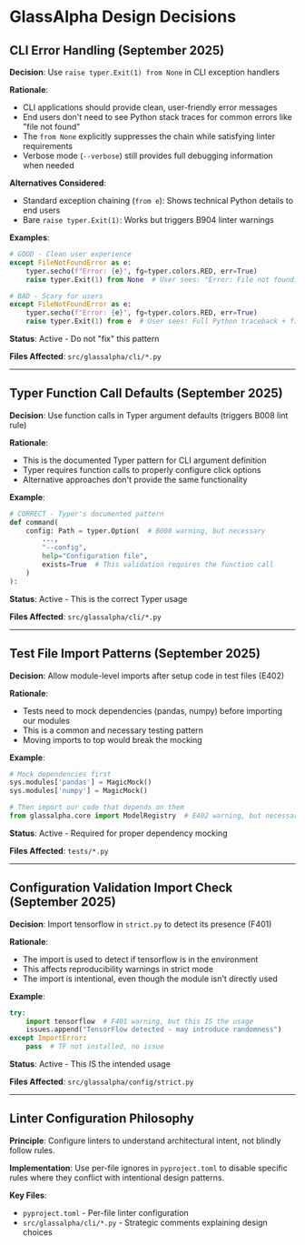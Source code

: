 # GlassAlpha Design Decisions

## CLI Error Handling (September 2025)

**Decision**: Use `raise typer.Exit(1) from None` in CLI exception handlers

**Rationale**:

- CLI applications should provide clean, user-friendly error messages
- End users don't need to see Python stack traces for common errors like "file not found"
- The `from None` explicitly suppresses the chain while satisfying linter requirements
- Verbose mode (`--verbose`) still provides full debugging information when needed

**Alternatives Considered**:

- Standard exception chaining (`from e`): Shows technical Python details to end users
- Bare `raise typer.Exit(1)`: Works but triggers B904 linter warnings

**Examples**:

```python
# GOOD - Clean user experience
except FileNotFoundError as e:
    typer.secho(f"Error: {e}", fg=typer.colors.RED, err=True)
    raise typer.Exit(1) from None  # User sees: "Error: File not found: config.yaml"

# BAD - Scary for users
except FileNotFoundError as e:
    typer.secho(f"Error: {e}", fg=typer.colors.RED, err=True)
    raise typer.Exit(1) from e  # User sees: Full Python traceback + file paths
```

**Status**: Active - Do not "fix" this pattern

**Files Affected**: `src/glassalpha/cli/*.py`

---

## Typer Function Call Defaults (September 2025)

**Decision**: Use function calls in Typer argument defaults (triggers B008 lint rule)

**Rationale**:

- This is the documented Typer pattern for CLI argument definition
- Typer requires function calls to properly configure click options
- Alternative approaches don't provide the same functionality

**Example**:

```python
# CORRECT - Typer's documented pattern
def command(
    config: Path = typer.Option(  # B008 warning, but necessary
        ...,
        "--config",
        help="Configuration file",
        exists=True  # This validation requires the function call
    )
):
```

**Status**: Active - This is the correct Typer usage

**Files Affected**: `src/glassalpha/cli/*.py`

---

## Test File Import Patterns (September 2025)

**Decision**: Allow module-level imports after setup code in test files (E402)

**Rationale**:

- Tests need to mock dependencies (pandas, numpy) before importing our modules
- This is a common and necessary testing pattern
- Moving imports to top would break the mocking

**Example**:

```python
# Mock dependencies first
sys.modules['pandas'] = MagicMock()
sys.modules['numpy'] = MagicMock()

# Then import our code that depends on them
from glassalpha.core import ModelRegistry  # E402 warning, but necessary
```

**Status**: Active - Required for proper dependency mocking

**Files Affected**: `tests/*.py`

---

## Configuration Validation Import Check (September 2025)

**Decision**: Import tensorflow in `strict.py` to detect its presence (F401)

**Rationale**:

- The import is used to detect if tensorflow is in the environment
- This affects reproducibility warnings in strict mode
- The import is intentional, even though the module isn't directly used

**Example**:

```python
try:
    import tensorflow  # F401 warning, but this IS the usage
    issues.append("TensorFlow detected - may introduce randomness")
except ImportError:
    pass  # TF not installed, no issue
```

**Status**: Active - This IS the intended usage

**Files Affected**: `src/glassalpha/config/strict.py`

---

## Linter Configuration Philosophy

**Principle**: Configure linters to understand architectural intent, not blindly follow rules.

**Implementation**: Use per-file ignores in `pyproject.toml` to disable specific rules where they conflict with intentional design patterns.

**Key Files**:

- `pyproject.toml` - Per-file linter configuration
- `src/glassalpha/cli/*.py` - Strategic comments explaining design choices
